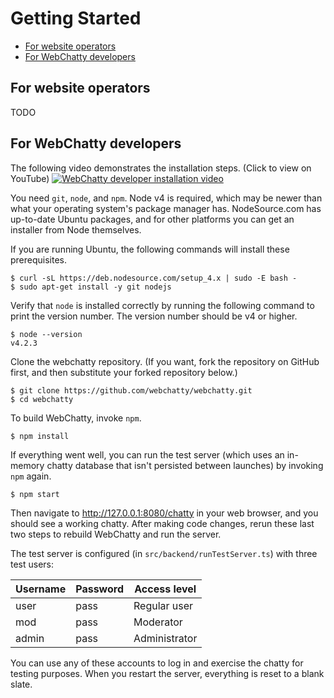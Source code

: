 # Getting Started

<!-- use "npm run doctoc" to generate this table of contents. --> 
<!-- START doctoc generated TOC please keep comment here to allow auto update -->
<!-- DON'T EDIT THIS SECTION, INSTEAD RE-RUN doctoc TO UPDATE -->


- [For website operators](#for-website-operators)
- [For WebChatty developers](#for-webchatty-developers)

<!-- END doctoc generated TOC please keep comment here to allow auto update -->

## For website operators
TODO

## For WebChatty developers
The following video demonstrates the installation steps. (Click to view on YouTube)
[![WebChatty developer installation video](http://i.imgur.com/s0QowCp.jpg)](https://www.youtube.com/watch?v=OQ-Fpt_tWmw)

You need `git`, `node`, and `npm`.  Node v4 is required, which may be newer than what your operating system's package manager has.  NodeSource.com has up-to-date Ubuntu packages, and for other platforms you can get an installer from Node themselves.

If you are running Ubuntu, the following commands will install these prerequisites.
```
$ curl -sL https://deb.nodesource.com/setup_4.x | sudo -E bash -
$ sudo apt-get install -y git nodejs
```

Verify that `node` is installed correctly by running the following command to print the version number.  The version number should be v4 or higher.
```
$ node --version
v4.2.3
```

Clone the webchatty repository.  (If you want, fork the repository on GitHub first, and then substitute your forked repository below.)
```
$ git clone https://github.com/webchatty/webchatty.git
$ cd webchatty
```

To build WebChatty, invoke `npm`.
```
$ npm install
```

If everything went well, you can run the test server (which uses an in-memory chatty database that isn't persisted between launches) by invoking `npm` again.
```
$ npm start
```

Then navigate to http://127.0.0.1:8080/chatty in your web browser, and you should see a working chatty.  After making code changes, rerun these last two steps to rebuild WebChatty and run the server.

The test server is configured (in `src/backend/runTestServer.ts`) with three test users:

Username | Password | Access level
--- | --- | ---
user | pass | Regular user
mod | pass | Moderator
admin | pass | Administrator

You can use any of these accounts to log in and exercise the chatty for testing purposes.  When you restart the server, everything is reset to a blank slate.
